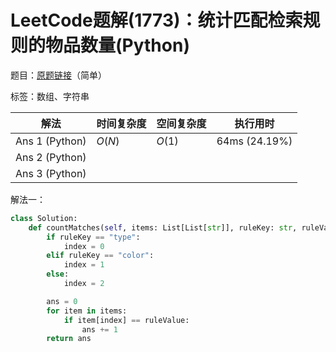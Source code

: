 # LeetCode题解(1773)：统计匹配检索规则的物品数量(Python)

题目：[原题链接](https://leetcode-cn.com/problems/count-items-matching-a-rule/)（简单）

标签：数组、字符串

| 解法           | 时间复杂度 | 空间复杂度 | 执行用时      |
| -------------- | ---------- | ---------- | ------------- |
| Ans 1 (Python) | $O(N)$     | $O(1)$     | 64ms (24.19%) |
| Ans 2 (Python) |            |            |               |
| Ans 3 (Python) |            |            |               |

解法一：

```python
class Solution:
    def countMatches(self, items: List[List[str]], ruleKey: str, ruleValue: str) -> int:
        if ruleKey == "type":
            index = 0
        elif ruleKey == "color":
            index = 1
        else:
            index = 2

        ans = 0
        for item in items:
            if item[index] == ruleValue:
                ans += 1
        return ans
```

